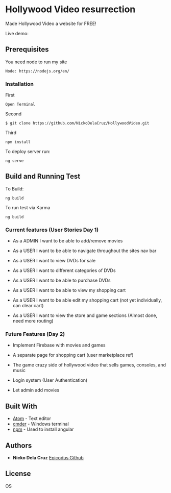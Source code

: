 # Hollywood Video resurrection

Made Hollywood Video a website for FREE!

Live demo:

## Prerequisites

You need node to run my site

```
Node: https://nodejs.org/en/
```

### Installation

First

```
Open Terminal
```

Second

```
$ git clone https://github.com/NickoDelaCruz/HollywoodVideo.git
```

Third

```
npm install
```

To deploy server run:

```
ng serve
```


## Build and Running Test
To Build:
```
ng build
```

To run test via Karma
```
ng build
```


### Current features (User Stories Day 1)

* As a ADMIN I want to be able to add/remove movies

* As a USER I want to be able to navigate throughout the sites nav bar

* As a USER I want to view DVDs for sale

* As a USER I want to different categories of DVDs

* As a USER I want to be able to purchase DVDs

* As a USER I want to be able to view my shopping cart

* As a USER I want to be able edit my shopping cart (not yet individually, can clear cart)

* As a USER I want to view the store and game sections (Almost done, need more routing)



### Future Features (Day 2)

* Implement Firebase with movies and games

* A separate page for shopping cart (user marketplace ref)

* The game crazy side of hollywood video that sells games, consoles, and music

* Login system (User Authentication)

* Let admin add movies


## Built With

* [Atom](https://atom.io/) - Text editor
* [cmder](http://cmder.net/) - Windows terminal
* [npm](https://nodejs.org/en/) - Used to install angular


## Authors

* **Nicko Dela Cruz**  [Epicodus Github](https://github.com/NickoDelaCruz)



## License

OS


































<!-- # Hollywood Video resurrection

Revamping a dead company's website, allowing users to view and purchase DVDs.

Since hollywood video doesn't have a site anymore, i'm going by memory, or until I find a cached ver.

However
http://www.blockbuster.com/ is still active so I will lean towards that design as a last resort.


## Prerequisites

You need node to run my site

```
Node: https://nodejs.org/en/
```

### Installation

First (1/3)

```
Open Terminal
```

Second (2/3)

```
$ git clone https://github.com/NickoDelaCruz/HollywoodVideo.git
```

Third (3/3)

```
npm install
```

To deploy server run:

```
ng serve
```




## Build and Running Test
To Build:
```
ng build
```

To run test via Karma
```
ng build
```


### Current features (User Stories Day 1)

* As a ADMIN I want to be able to add/remove movies

* As a USER I want to be able to navigate throughout the sites nav bar

* As a USER I want to view DVDs for sale

* As a USER I want to different categories of DVDs

* As a USER I want to be able to purchase DVDs

* As a USER I want to be able to view my shopping cart

* As a USER I want to be able edit my shopping cart (not yet individually, can clear cart)

* As a USER I want to view the store and game sections (Almost done, need more routing)



### Future Features (Day 2)

* Implement Firebase with movies and games

* A separate page for shopping cart (user marketplace ref)

* The game crazy side of hollywood video that sells games, consoles, and music

* Login system (User Authentication)

* Let admin add movies


## Built With

* [Atom](https://atom.io/) - Text editor
* [cmder](http://cmder.net/) - Windows terminal
* [npm](https://nodejs.org/en/) - Used to install angular


## Authors

* **Nicko Dela Cruz**  [Epicodus Github](https://github.com/NickoDelaCruz)



## License

OS -->
